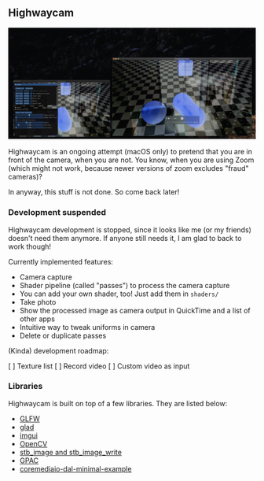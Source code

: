 ## Highwaycam

![Featured](/Resources/featured.jpg)

Highwaycam is an ongoing attempt (macOS only) to pretend that you are in front of the camera, when you are not. You know, when you are using Zoom (which might not work, because newer versions of zoom excludes "fraud" cameras)? 

In anyway, this stuff is not done. So come back later! 

### Development suspended

Highwaycam development is stopped, since it looks like me (or my friends) doesn't need them anymore. If anyone still needs it, I am glad to back to work though!

Currently implemented features:

- Camera capture
- Shader pipeline (called "passes") to process the camera capture
- You can add your own shader, too! Just add them in `shaders/`
- Take photo
- Show the processed image as camera output in QuickTime and a list of other apps
- Intuitive way to tweak uniforms in camera
- Delete or duplicate passes

(Kinda) development roadmap:

[ ] Texture list
[ ] Record video
[ ] Custom video as input

### Libraries

Highwaycam is built on top of a few libraries. They are listed below:

- [GLFW](https://www.glfw.org/)
- [glad](https://glad.dav1d.de/)
- [imgui](https://github.com/ocornut/imgui)
- [OpenCV](https://opencv.org/)
- [stb_image and stb_image_write](https://github.com/nothings/stb)
- [GPAC](https://gpac.wp.imt.fr/)
- [coremediaio-dal-minimal-example](https://github.com/johnboiles/coremediaio-dal-minimal-example)
